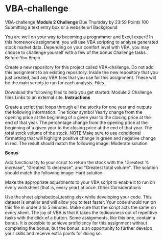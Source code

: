 # VBA-challenge
VBA-challenge
**Module 2 Challenge**
Due Thursday by 23:59  Points 100  Submitting a text entry box or a website url
Background

You are well on your way to becoming a programmer and Excel expert! In this homework assignment, you will use VBA scripting to analyse generated stock market data. Depending on your comfort level with VBA, you may choose to challenge yourself with a few of the bonus Challenge tasks.
Before You Begin

Create a new repository for this project called VBA-challenge. Do not add this assignment to an existing repository.
Inside the new repository that you just created, add any VBA files that you use for this assignment. These will be the main scripts to run for each analysis.
Files

Download the following files to help you get started:
Module 2 Challenge files Links to an external site.
**Instructions**

Create a script that loops through all the stocks for one year and outputs the following information:
The ticker symbol
Yearly change from the opening price at the beginning of a given year to the closing price at the end of that year.
The percentage change from the opening price at the beginning of a given year to the closing price at the end of that year.
The total stock volume of the stock.
NOTE
Make sure to use conditional formatting that will highlight positive change in green and negative change in red.
The result should match the following image:
Moderate solution

**Bonus**

Add functionality to your script to return the stock with the "Greatest % increase", "Greatest % decrease", and "Greatest total volume". The solution should match the following image:
Hard solution

Make the appropriate adjustments to your VBA script to enable it to run on every worksheet (that is, every year) at once.
Other Considerations

Use the sheet alphabetical_testing.xlsx while developing your code. This dataset is smaller and will allow you to test faster. Your code should run on this file in under 3 to 5 minutes.
Make sure that the script acts the same on every sheet. The joy of VBA is that it takes the tediousness out of repetitive tasks with the click of a button.
Some assignments, like this one, contain a bonus. It is possible to achieve proficiency for this assignment without completing the bonus, but the bonus is an opportunity to further develop your skills and receive extra points for doing so.
